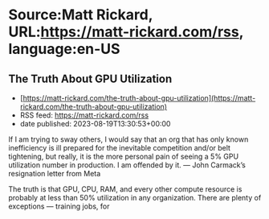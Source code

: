 # Source:Matt Rickard, URL:https://matt-rickard.com/rss, language:en-US

## The Truth About GPU Utilization
 - [https://matt-rickard.com/the-truth-about-gpu-utilization](https://matt-rickard.com/the-truth-about-gpu-utilization)
 - RSS feed: https://matt-rickard.com/rss
 - date published: 2023-08-19T13:30:53+00:00

If I am trying to sway others, I would say that an org that has only known inefficiency is ill prepared for the inevitable competition and/or belt tightening, but really, it is the more personal pain of seeing a 5% GPU utilization number in production. I am offended by it. — John Carmack’s resignation letter from Meta

The truth is that GPU, CPU, RAM, and every other compute resource is probably at less than 50% utilization in any organization. There are plenty of exceptions — training jobs, for

